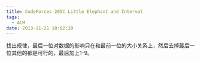 ```yaml
---
title: CodeForces 205C Little Elephant and Interval
tags:
  - ACM
date: 2013-11-21 10:02:20
---
```


找出规律，最后一位对数据的影响只在和最前一位的大小关系上，然后去掉最后一位其他的都是可行的，最后加上1-9。